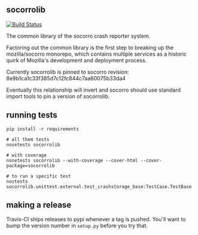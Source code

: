 socorrolib
-----------

[![Build Status](https://travis-ci.org/mozilla/socorrolib.svg?branch=master)](https://travis-ci.org/mozilla/socorrolib)

The common library of the socorro crash reporter system.

Factoring out the common library is the first step to breaking up the mozilla/socorro monorepo, which contains multiple services as a historic quirk of Mozilla's development and deployment process.

Currently socorrolib is pinned to socorro revision: 8e9b1ca1c33f385d7c12fc844c7aa60075b33da4

Eventually this relationship will invert and socorro should use standard import tools to pin a version of socorrolib.

## running tests

```
pip install -r requirements

# all them tests
nosetests socorrolib

# with coverage
nosetests socorrolib --with-coverage --cover-html --cover-package=socorrolib

# to run a specific test
nostests socorrolib.unittest.external.test_crashstorage_base:TestCase.TestBase
```

## making a release

Travis-CI ships releases to pypi whenever a tag is pushed. You'll want to bump the version number in `setup.py` before you try that.
